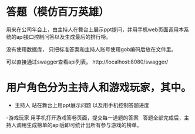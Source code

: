 # 答题（模仿百万英雄）
用来在公司年会上，由主持人在舞台上展示ppt提问，并用手机web页面调用本系统的api接口控制问答以及生成最后的排行榜。 

没有使用数据库， 只把标准答案和主持人账号使用gob编码后放在文件里。

可以直接通过swagger查看api列表。 
http://localhost:8080/swagger/


# 用户角色分为主持人和游戏玩家，其中。
- 主持人
站在舞台上用ppt展示问题 以及用手机控制答题进度

-游戏玩家 
用手机打开游戏答卷页面，提交每一道题的答案
  
答题全部完成后，主持人调用生成榜单的api后即可统计出所有参与游戏的榜单。
